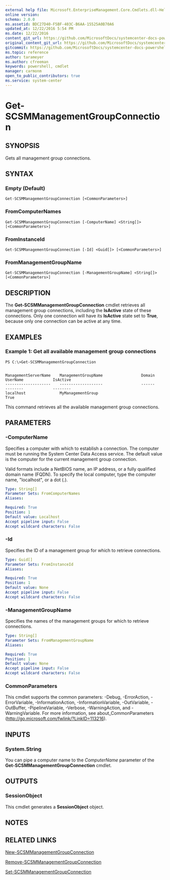 ```yaml
---
external help file: Microsoft.EnterpriseManagement.Core.Cmdlets.dll-Help.xml
online version: 
schema: 2.0.0
ms.assetid: BDC27D40-F5BF-403C-B6AA-15525A0B70A6
updated_at: 12/22/2016 5:54 PM
ms.date: 12/22/2016
content_git_url: https://github.com/MicrosoftDocs/systemcenter-docs-powershell/blob/master/systemcenter-cmdlets/SystemCenter2016/ServiceManagerCore/vlatest/Get-SCSMManagementGroupConnection.md
original_content_git_url: https://github.com/MicrosoftDocs/systemcenter-docs-powershell/blob/master/systemcenter-cmdlets/SystemCenter2016/ServiceManagerCore/vlatest/Get-SCSMManagementGroupConnection.md
gitcommit: https://github.com/MicrosoftDocs/systemcenter-docs-powershell/blob/17c3a51bd892aad46c731d9f381f0704b4815004/systemcenter-cmdlets/SystemCenter2016/ServiceManagerCore/vlatest/Get-SCSMManagementGroupConnection.md
ms.topic: reference
author: tarameyer
ms.author: cfreeman
keywords: powershell, cmdlet
manager: carmonm
open_to_public_contributors: true
ms.service: system-center
---
```


# Get-SCSMManagementGroupConnection

## SYNOPSIS
Gets all management group connections.

## SYNTAX

### Empty (Default)
```
Get-SCSMManagementGroupConnection [<CommonParameters>]
```

### FromComputerNames
```
Get-SCSMManagementGroupConnection [-ComputerName] <String[]> [<CommonParameters>]
```

### FromInstanceId
```
Get-SCSMManagementGroupConnection [-Id] <Guid[]> [<CommonParameters>]
```

### FromManagementGroupName
```
Get-SCSMManagementGroupConnection [-ManagementGroupName] <String[]> [<CommonParameters>]
```

## DESCRIPTION
The **Get-SCSMManagementGroupConnection** cmdlet retrieves all management group connections, including the **IsActive** state of these connections.
Only one connection will have its **IsActive** state set to **True**, because only one connection can be active at any time.

## EXAMPLES

### Example 1: Get all available management group connections
```
PS C:\>Get-SCSMManagementGroupConnection


ManagementServerName    ManagementGroupName                 Domain          UserName             IsActive
--------------------    -------------------                 ------          --------             --------
localhost               MyManagementGroup                                                        True
```

This command retrieves all the available management group connections.

## PARAMETERS

### -ComputerName
Specifies a computer with which to establish a connection.
The computer must be running the System Center Data Access service.
The default value is the computer for the current management group connection.

Valid formats include a NetBIOS name, an IP address, or a fully qualified domain name (FQDN).
To specify the local computer, type the computer name, "localhost", or a dot (.).

```yaml
Type: String[]
Parameter Sets: FromComputerNames
Aliases: 

Required: True
Position: 1
Default value: Localhost
Accept pipeline input: False
Accept wildcard characters: False
```

### -Id
Specifies the ID of a management group for which to retrieve connections.

```yaml
Type: Guid[]
Parameter Sets: FromInstanceId
Aliases: 

Required: True
Position: 1
Default value: None
Accept pipeline input: False
Accept wildcard characters: False
```

### -ManagementGroupName
Specifies the names of the management groups for which to retrieve connections.

```yaml
Type: String[]
Parameter Sets: FromManagementGroupName
Aliases: 

Required: True
Position: 1
Default value: None
Accept pipeline input: False
Accept wildcard characters: False
```

### CommonParameters
This cmdlet supports the common parameters: -Debug, -ErrorAction, -ErrorVariable, -InformationAction, -InformationVariable, -OutVariable, -OutBuffer, -PipelineVariable, -Verbose, -WarningAction, and -WarningVariable. For more information, see about_CommonParameters (http://go.microsoft.com/fwlink/?LinkID=113216).

## INPUTS

### System.String
You can pipe a computer name to the *ComputerName* parameter of the **Get-SCSMManagementGroupConnection** cmdlet.

## OUTPUTS

### SessionObject
This cmdlet generates a **SessionObject** object.

## NOTES

## RELATED LINKS

[New-SCSMManagementGroupConnection](xref:SystemCenter2016/ServiceManagerCore/vlatest/New-SCSMManagementGroupConnection.md)

[Remove-SCSMManagementGroupConnection](xref:SystemCenter2016/ServiceManagerCore/vlatest/Remove-SCSMManagementGroupConnection.md)

[Set-SCSMManagementGroupConnection](xref:SystemCenter2016/ServiceManagerCore/vlatest/Set-SCSMManagementGroupConnection.md)

